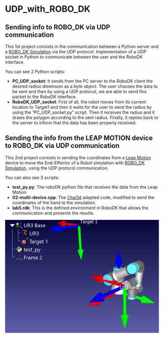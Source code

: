 # UDP_with_ROBO_DK
## Sending info to ROBO_DK via UDP communication
This 1st project consists in the communication between a Python server and a [ROBO_DK Simulation](https://robodk.com/) via the UDP protocol. Implementation of a UDP socket in Python to communicate between the user and the RoboDK interface. 

You can see 2 Python scripts:
- **PC_UDP_socket**: It sends from the PC server to the RoboDK client the desired radius dimension as a byte object. The user chooses the data to be sent and then by using a UDP protocol, we are able to send this packet to the RoboDK interface.
- **RoboDK_UDP_socket**: First of all, the robot moves from its current location to Target1 and then it waits for the user to send the radius by using the “PC_UDP_socket.py” script. Then it receives the radius and it draws the polygon according to the sent radius. Finally, it replies back to the server to inform that the data has been properly received.

## Sending the info from the LEAP MOTION device to ROBO_DK via UDP communication
This 2nd project consists in sending the coordinates from a [Leap Motion](https://www.ultraleap.com/) device to move the End-Effector of a Robot simulation with [ROBO_DK Simulation](https://robodk.com/), using the UDP protocol communication. 

You can also see 3 scripts:
- **test_py.py**: The roboDK python file that receives the data from the Leap Motion
- **02-multi-device.cpp**: The [Chai3d](https://www.chai3d.org/) adapted code, modified to send the coordinates of the hand to the simulation.
- **lab5.rdk**: This is the defined environment in RoboDK that allows the communication and presents the results.


![Test image](test.png)
